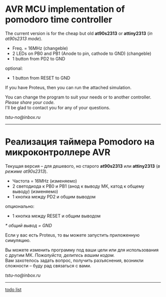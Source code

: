 # AVR MCU implementation of pomodoro time controller

The current version is for the cheap but old __at90s2313__ or __attiny2313__ (_in at90s2313 mode_).  

* Freq. = 16MHz (changeble)
* 2 LEDs on PB0 and PB1 (Anode to pin, cathode to GND) (changeble)
* 1 button from PD2 to GND  

optional:
* 1 button from RESET to GND

If you have Proteus, then you can run the attached simulation.

You can change the program to suit your needs or to another controller. _Please share your code._  
I'll be glad to contact you for any of your questions.

_tstu-no@inbox.ru_

----

# Реализация таймера Pomodoro на микроконтроллере AVR

Текущая версия – для дешевого, но старого __at90s2313__ или __attiny2313__ (_в режиме at90s2313_).  

* Частота = 16MHz (изменяемо)
* 2 светодиода к PB0 и PB1 (анод к выводу МК, катод к общему выводу) (изменяемо)
* 1 кнопка между PD2 и общим выводом  

опционально:
* 1 кнопка между RESET и общим выводом

_\* общий вывод = GND_

Если у вас есть Proteus, то вы можете запустить приложенную симуляцию.

Вы можете изменить программу под ваши цели или для использования с другим МК. _Пожалуйста, делитесь вашим кодом._  
Вам захотелось задать вопрос, получить разъяснения, возникли сложности – буду рад связаться с вами.


_tstu-no@inbox.ru_

---

[todo list](/todo.md)